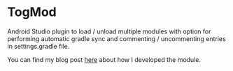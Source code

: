 # TogMod

Android Studio plugin to load / unload multiple modules with option for performing automatic gradle sync and commenting / uncommenting entries in settings.gradle
file.

You can find my blog post [here](https://susuthapa19961227.medium.com/write-android-studios-custom-plugin-to-load-unload-gradle-modules-d10b985dd9c3) about how I developed the module.
